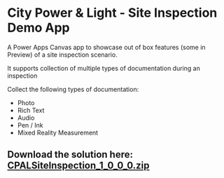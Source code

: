 # City Power & Light - Site Inspection Demo App

A Power Apps Canvas app to showcase out of box features (some in Preview) of a site inspection scenario.

It supports collection of multiple types of documentation during an inspection

Collect the following types of documentation:
* Photo
* Rich Text
* Audio
* Pen / Ink
* Mixed Reality Measurement

## Download the solution here: [CPALSiteInspection_1_0_0_0.zip](http://github.com)
